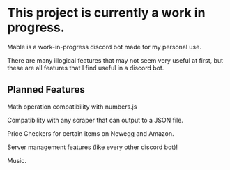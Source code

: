 # This project is currently a work in progress.

Mable is a work-in-progress discord bot made for my personal use.

There are many illogical features that may not seem very useful at
first, but these are all features that I find useful in a discord
bot.

## Planned Features

Math operation compatibility with numbers.js

Compatibility with any scraper that can output to a JSON file.

Price Checkers for certain items on Newegg and Amazon.

Server management features (like every other discord bot)!

Music.
